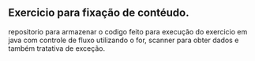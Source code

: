 ## Exercicio para fixação de contéudo.

repositorio para armazenar o codigo feito para execução do exercicio em java com controle de fluxo utilizando o for,
scanner para obter dados e também tratativa de exceção.
